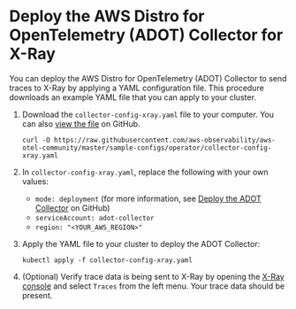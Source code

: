 # Deploy the AWS Distro for OpenTelemetry \(ADOT\) Collector for X\-Ray<a name="configure-xray"></a>

You can deploy the AWS Distro for OpenTelemetry \(ADOT\) Collector to send traces to X\-Ray by applying a YAML configuration file\. This procedure downloads an example YAML file that you can apply to your cluster\.

1. Download the `collector-config-xray.yaml` file to your computer\. You can also [view the file](https://github.com/aws-observability/aws-otel-community/blob/master/sample-configs/operator/collector-config-xray.yaml) on GitHub\.

   ```
   curl -O https://raw.githubusercontent.com/aws-observability/aws-otel-community/master/sample-configs/operator/collector-config-xray.yaml
   ```

1. In `collector-config-xray.yaml`, replace the following with your own values:
   + `mode: deployment` \(for more information, see [Deploy the ADOT Collector](https://aws-otel.github.io/docs/getting-started/adot-eks-add-on/installation#deploy-the-adot-collector) on GitHub\)
   + `serviceAccount: adot-collector`
   + `region: "<YOUR_AWS_REGION>"`

1. Apply the YAML file to your cluster to deploy the ADOT Collector:

   ```
   kubectl apply -f collector-config-xray.yaml
   ```

1. \(Optional\) Verify trace data is being sent to X\-Ray by opening the [X\-Ray console](https://console.aws.amazon.com/xray/home) and select `Traces` from the left menu\. Your trace data should be present\.